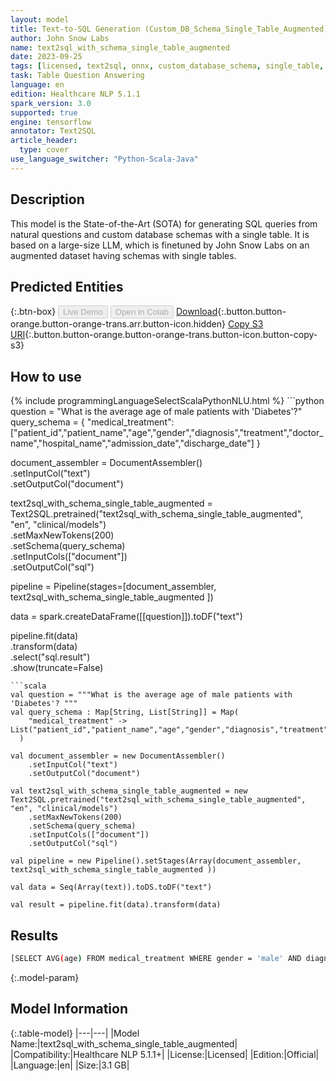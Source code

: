 ```yaml
---
layout: model
title: Text-to-SQL Generation (Custom_DB_Schema_Single_Table_Augmented)
author: John Snow Labs
name: text2sql_with_schema_single_table_augmented
date: 2023-09-25
tags: [licensed, text2sql, onnx, custom_database_schema, single_table, augmented_dataset, en, tensorflow]
task: Table Question Answering
language: en
edition: Healthcare NLP 5.1.1
spark_version: 3.0
supported: true
engine: tensorflow
annotator: Text2SQL
article_header:
  type: cover
use_language_switcher: "Python-Scala-Java"
---
```


## Description

This model is the State-of-the-Art (SOTA) for generating SQL queries from natural questions and custom database schemas with a single table. It is based on a large-size LLM, which is finetuned by John Snow Labs on an augmented dataset having schemas with single tables.

## Predicted Entities



{:.btn-box}
<button class="button button-orange" disabled>Live Demo</button>
<button class="button button-orange" disabled>Open in Colab</button>
[Download](https://s3.amazonaws.com/auxdata.johnsnowlabs.com/clinical/models/text2sql_with_schema_single_table_augmented_en_5.1.1_3.0_1695661878613.zip){:.button.button-orange.button-orange-trans.arr.button-icon.hidden}
[Copy S3 URI](s3://auxdata.johnsnowlabs.com/clinical/models/text2sql_with_schema_single_table_augmented_en_5.1.1_3.0_1695661878613.zip){:.button.button-orange.button-orange-trans.button-icon.button-copy-s3}

## How to use



<div class="tabs-box" markdown="1">
{% include programmingLanguageSelectScalaPythonNLU.html %}
```python
question = "What is the average age of male patients with 'Diabetes'?"
query_schema = {
    "medical_treatment": ["patient_id","patient_name","age","gender","diagnosis","treatment","doctor_name","hospital_name","admission_date","discharge_date"]
}


document_assembler = DocumentAssembler()\
    .setInputCol("text")\
    .setOutputCol("document")

text2sql_with_schema_single_table_augmented = Text2SQL.pretrained("text2sql_with_schema_single_table_augmented", "en", "clinical/models")\
    .setMaxNewTokens(200)\
    .setSchema(query_schema)\
    .setInputCols(["document"])\
    .setOutputCol("sql")

pipeline = Pipeline(stages=[document_assembler, text2sql_with_schema_single_table_augmented ])

data = spark.createDataFrame([[question]]).toDF("text")

pipeline.fit(data)\
        .transform(data)\
        .select("sql.result")\
        .show(truncate=False)
```
```scala
val question = """What is the average age of male patients with 'Diabetes'? """
val query_schema : Map[String, List[String]] = Map(
    "medical_treatment" -> List("patient_id","patient_name","age","gender","diagnosis","treatment","doctor_name","hospital_name","admission_date","discharge_date")
  )

val document_assembler = new DocumentAssembler()
    .setInputCol("text")
    .setOutputCol("document")

val text2sql_with_schema_single_table_augmented = new Text2SQL.pretrained("text2sql_with_schema_single_table_augmented", "en", "clinical/models")
    .setMaxNewTokens(200)
    .setSchema(query_schema)
    .setInputCols(["document"])
    .setOutputCol("sql")

val pipeline = new Pipeline().setStages(Array(document_assembler, text2sql_with_schema_single_table_augmented ))

val data = Seq(Array(text)).toDS.toDF("text")

val result = pipeline.fit(data).transform(data)
```
</div>

## Results

```bash
[SELECT AVG(age) FROM medical_treatment WHERE gender = 'male' AND diagnosis = 'diabetes']
```

{:.model-param}
## Model Information

{:.table-model}
|---|---|
|Model Name:|text2sql_with_schema_single_table_augmented|
|Compatibility:|Healthcare NLP 5.1.1+|
|License:|Licensed|
|Edition:|Official|
|Language:|en|
|Size:|3.1 GB|